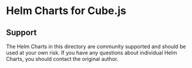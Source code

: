# Helm Charts for Cube.js

## Support

The Helm Charts in this directory are community supported and should be used at your own risk. If you have any questions about individual Helm Charts, you should contact the original author. 
